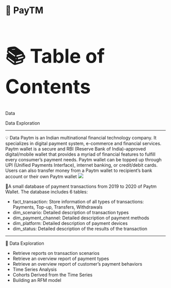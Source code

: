 # 🏦 PayTM

<h1 style="font-size:60px;">📚 Table of Contents</h1>
    <p>Data</p>
    <p>Data Exploration</p> 
    
 <hr>
💡 Data
Paytm is an Indian multinational financial technology company. It specializes in digital payment system, e-commerce and financial services. Paytm wallet is a secure and RBI (Reserve Bank of India)-approved digital/mobile wallet that provides a myriad of financial features to fulfill every consumer’s payment needs. Paytm wallet can be topped up through UPI (Unified Payments Interface), internet banking, or credit/debit cards. Users can also transfer money from a Paytm wallet to recipient’s bank account or their own Paytm wallet

<picture>
  <img  src="https://user-images.githubusercontent.com/129776645/232193405-ba0ec96a-dcb6-480f-93a7-34ca2d335031.png">
</picture>


🧾A small database of payment transactions from 2019 to 2020 of Paytm Wallet. The database includes 6 tables: 
* fact_transaction: Store information of all types of transactions: Payments, Top-up, Transfers, Withdrawals
* dim_scenario: Detailed description of transaction types
* dim_payment_channel: Detailed description of payment methods
* dim_platform: Detailed description of payment devices
* dim_status: Detailed description of the results of the transaction

<hr>

🔎 Data Exploration
* Retrieve reports on transaction scenarios
* Retrieve an overview report of payment types
* Retrieve an overview report of customer’s payment behaviors
* Time Series Analysis
* Cohorts Derived from the Time Series
* Building an RFM model

